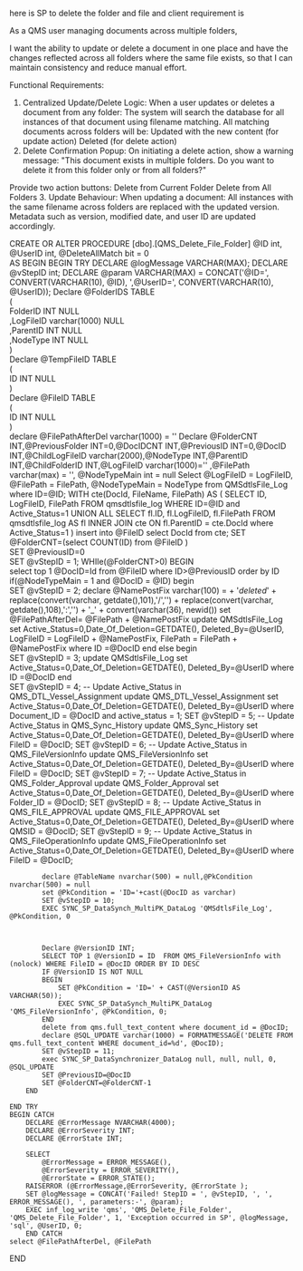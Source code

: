 here is SP to delete the folder and file and client requirement is 

As a QMS user managing documents across multiple folders,

I want the ability to update or delete a document in one place and have the changes reflected across all folders where the same file exists,
so that I can maintain consistency and reduce manual effort.

Functional Requirements:
1. Centralized Update/Delete Logic:
When a user updates or deletes a document from any folder:
The system will search the database for all instances of that document using filename matching.
All matching documents across folders will be:
Updated with the new content (for update action)
Deleted (for delete action)
2. Delete Confirmation Popup:
On initiating a delete action, show a warning message:
"This document exists in multiple folders. Do you want to delete it from this folder only or from all folders?"

Provide two action buttons:
Delete from Current Folder
Delete from All Folders
3. Update Behaviour:
When updating a document:
All instances with the same filename across folders are replaced with the updated version.
Metadata such as version, modified date, and user ID are updated accordingly.

CREATE OR ALTER PROCEDURE [dbo].[QMS_Delete_File_Folder]
@ID int,
@UserID int,
@DeleteAllMatch bit = 0  
AS
BEGIN
BEGIN TRY 
    DECLARE @logMessage VARCHAR(MAX);
    DECLARE @vStepID int;
    DECLARE @param VARCHAR(MAX) = CONCAT('@ID=', CONVERT(VARCHAR(10), @ID), ',@UserID=', CONVERT(VARCHAR(10), @UserID));
    Declare @FolderIDS TABLE  
	(  
		FolderID      INT NULL  
		,LogFileID    varchar(1000) NULL  
		,ParentID     INT NULL  
		,NodeType INT NULL  
	)  
	Declare @TempFileID TABLE  
	(  
		ID      INT NULL  
	)  
	Declare @FileID TABLE  
	(  
		ID      INT NULL  
	)  
	declare @FilePathAfterDel varchar(1000) = ''
		Declare @FolderCNT INT,@PreviousFolder INT=0,@DocIDCNT INT,@PreviousID INT=0,@DocID INT,@ChildLogFileID varchar(2000),@NodeType INT,@ParentID INT,@ChildFolderID INT,@LogFileID varchar(1000)=''
		,@FilePath varchar(max) = '', @NodeTypeMain int = null
        Select @LogFileID = LogFileID, @FilePath = FilePath, @NodeTypeMain = NodeType from QMSdtlsFile_Log where ID=@ID;
		WITH cte(DocId, FileName, FilePath) AS
		(
			SELECT ID, LogFileID, FilePath
			FROM qmsdtlsfile_log
			WHERE ID=@ID and Active_Status=1
			UNION ALL
			SELECT fl.ID, fl.LogFileID, fl.FilePath
			FROM qmsdtlsfile_log AS fl
				INNER JOIN cte
				ON fl.ParentID = cte.DocId
  			where Active_Status=1
		)
    insert into @FileID
		select DocId from cte;
		SET @FolderCNT=(select COUNT(ID) from @FileID )  
		SET @PreviousID=0  
    	SET @vStepID = 1;
        WHIle(@FolderCNT>0)
            BEGIN  
			select top 1  @DocID=Id from @FileID where ID>@PreviousID order by ID  
			if(@NodeTypeMain = 1 and @DocID = @ID)
			begin  
    			SET @vStepID = 2;
				declare @NamePostFix varchar(100) = + '_deleted_' + replace(convert(varchar, getdate(),101),'/','') + replace(convert(varchar, getdate(),108),':','') + '_' + convert(varchar(36), newid())
				set @FilePathAfterDel= @FilePath + @NamePostFix
				update QMSdtlsFile_Log set Active_Status=0,Date_Of_Deletion=GETDATE(), Deleted_By=@UserID, 
				LogFileID = LogFileID + @NamePostFix,
				FilePath = FilePath + @NamePostFix
				where  ID =@DocID
			end
			else
			begin  
    			SET @vStepID = 3;
				update QMSdtlsFile_Log set Active_Status=0,Date_Of_Deletion=GETDATE(), Deleted_By=@UserID where  ID =@DocID 
			end  
    			SET @vStepID = 4;
				-- Update Active_Status in QMS_DTL_Vessel_Assignment
				update QMS_DTL_Vessel_Assignment set Active_Status=0,Date_Of_Deletion=GETDATE(), Deleted_By=@UserID
				where Document_ID = @DocID and active_status = 1;
    			SET @vStepID = 5;
				-- Update Active_Status in QMS_Sync_History
				update QMS_Sync_History set Active_Status=0,Date_Of_Deletion=GETDATE(), Deleted_By=@UserID
				where FileID = @DocID;
    			SET @vStepID = 6;
				-- Update Active_Status in QMS_FileVersionInfo
				update QMS_FileVersionInfo set Active_Status=0,Date_Of_Deletion=GETDATE(), Deleted_By=@UserID
				where FileID = @DocID;
    			SET @vStepID = 7;
				-- Update Active_Status in QMS_Folder_Approval
				update QMS_Folder_Approval set Active_Status=0,Date_Of_Deletion=GETDATE(), Deleted_By=@UserID
				where Folder_ID = @DocID;
    			SET @vStepID = 8;
				-- Update Active_Status in QMS_FILE_APPROVAL
				update QMS_FILE_APPROVAL set Active_Status=0,Date_Of_Deletion=GETDATE(), Deleted_By=@UserID
				where QMSID = @DocID;
    			SET @vStepID = 9;
				-- Update Active_Status in QMS_FileOperationInfo
				update QMS_FileOperationInfo set Active_Status=0,Date_Of_Deletion=GETDATE(), Deleted_By=@UserID
				where FileID = @DocID;
 
			declare @TableName nvarchar(500) = null,@PkCondition nvarchar(500) = null  
			set @PkCondition = 'ID='+cast(@DocID as varchar) 
    		SET @vStepID = 10;
			EXEC SYNC_SP_DataSynch_MultiPK_DataLog 'QMSdtlsFile_Log', @PkCondition, 0  
 
 
 
			Declare @VersionID INT;
			SELECT TOP 1 @VersionID = ID  FROM QMS_FileVersionInfo with (nolock) WHERE FileID = @DocID ORDER BY ID DESC
			IF @VersionID IS NOT NULL
			BEGIN
				SET @PkCondition = 'ID=' + CAST(@VersionID AS VARCHAR(50));
				EXEC SYNC_SP_DataSynch_MultiPK_DataLog 'QMS_FileVersionInfo', @PkCondition, 0;
			END			
			delete from qms.full_text_content where document_id = @DocID; 
			declare @SQL_UPDATE varchar(1000) = FORMATMESSAGE('DELETE FROM qms.full_text_content WHERE document_id=%d', @DocID);
			SET @vStepID = 11;
			exec SYNC_SP_DataSynchronizer_DataLog null, null, null, 0, @SQL_UPDATE
			SET @PreviousID=@DocID  
			SET @FolderCNT=@FolderCNT-1  
		END
 
    END TRY
    BEGIN CATCH
        DECLARE @ErrorMessage NVARCHAR(4000);
        DECLARE @ErrorSeverity INT;
        DECLARE @ErrorState INT;
 
        SELECT 
            @ErrorMessage = ERROR_MESSAGE(),
            @ErrorSeverity = ERROR_SEVERITY(),    
			@ErrorState = ERROR_STATE();   
		RAISERROR (@ErrorMessage,@ErrorSeverity, @ErrorState );
        SET @logMessage = CONCAT('Failed! StepID = ', @vStepID, ', ', ERROR_MESSAGE(), ', parameters:-', @param);
        EXEC inf_log_write 'qms', 'QMS_Delete_File_Folder', 'QMS_Delete_File_Folder', 1, 'Exception occurred in SP', @logMessage, 'sql', @UserID, 0;   
		END CATCH    
	select @FilePathAfterDel, @FilePath
END
